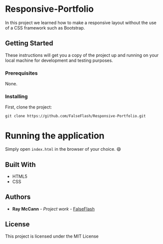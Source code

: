 # Responsive-Portfolio

In this project we learned how to make a responsive layout without the use of a CSS framework such as Bootstrap.

## Getting Started

These instructions will get you a copy of the project up and running on your local machine for development and testing purposes.

### Prerequisites

None.

### Installing
First, clone the project:
```
git clone https://github.com/FalseFlash/Responsive-Portfolio.git
```

# Running the application
Simply open `index.html` in the browser of your choice. :smile:

## Built With

* HTML5
* CSS

## Authors

* **Ray McCann** - *Project work* - [FalseFlash](https://github.com/FalseFlash)

## License

This project is licensed under the MIT License
